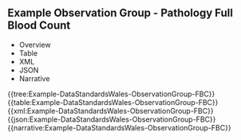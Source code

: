 <div class="warning"><span class="ClinicalWarn"></span></div>

## Example Observation Group - Pathology Full Blood Count

<div class="tab-wrap">
  <ul class="tab-head">
    <li class="tablink" onclick="openCity(this,'tabtree')" data-target="tabtree">
      Overview
    </li>
    <li class="tablink" onclick="openCity(this,'tabtable')" data-target="tabtable">
      Table
    </li>
    <li class="tablink tab-active" onclick="openCity(this,'tabxml')" data-target="tabxml">
      XML
    </li>    
    <li class="tablink" onclick="openCity(this,'tabjson')" data-target="tabjson">
      JSON
    </li>    
    <li class="tablink" onclick="openCity(this,'tabnarrative')" data-target="tabnarrative">
      Narrative
    </li>
  </ul>
  <div class="tab-main">
    <div id="tabtree" class="tabcontent">
      {{tree:Example-DataStandardsWales-ObservationGroup-FBC}}
    </div>
    <div id="tabtable" class="tabcontent">
      {{table:Example-DataStandardsWales-ObservationGroup-FBC}}
    </div>       
    <div id="tabxml" class="tabcontent active">      
      {{xml:Example-DataStandardsWales-ObservationGroup-FBC}}
    </div>
    <div id="tabjson" class="tabcontent">
      {{json:Example-DataStandardsWales-ObservationGroup-FBC}}
    </div>       
    <div id="tabnarrative" class="tabcontent">
      {{narrative:Example-DataStandardsWales-ObservationGroup-FBC}}
    </div>  
  </div>
</div>